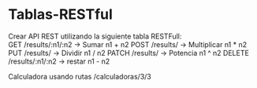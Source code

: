 # Tablas-RESTful
Crear API REST utilizando la siguiente tabla RESTFull:  
GET /results/:n1/:n2 -> Sumar n1 + n2 
POST /results/ -> Multiplicar n1 * n2 
PUT /results/ -> Dividir n1 / n2 
PATCH /results/ -> Potencia n1 ^ n2 
DELETE /results/:n1/:n2 -> restar n1 - n2

Calculadora usando rutas /calculadoras/3/3
